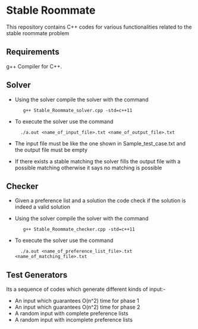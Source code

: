 # Stable Roommate
This repository contains C++ codes for various functionalities related to the stable roommate problem

## Requirements
g++ Compiler for C++.

## Solver
- Using the solver compile the solver with the command

         g++ Stable_Roommate_solver.cpp -std=c++11
- To execute the solver use the command

        ./a.out <name_of_input_file>.txt <name_of_output_file>.txt
- The input file must be like the one shown in Sample_test_case.txt and the output file must be empty
- If there exists a stable matching the solver fills the output file with a possible matching otherwise it says no matching is possible

## Checker
- Given a preference list and a solution the code check if the solution is indeed a valid solution
- Using the solver compile the solver with the command

         g++ Stable_Roommate_checker.cpp -std=c++11
- To execute the solver use the command

        ./a.out <name_of_preference_list_file>.txt <name_of_matching_file>.txt
        
## Test Generators
Its a sequence of codes which generate different kinds of input:-
- An input which guarantees O(n^2) time for phase 1
- An input which guarantees O(n^2) time for phase 2
- A random input with complete preference lists
- A random input with incomplete preference lists
